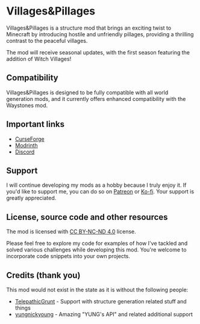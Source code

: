 # Villages&Pillages

Villages&Pillages is a structure mod that brings an exciting twist to Minecraft by introducing hostile and unfriendly pillages, providing a thrilling contrast to the peaceful villages.

The mod will receive seasonal updates, with the first season featuring the addition of Witch Villages!
## Compatibility

Villages&Pillages is designed to be fully compatible with all world generation mods, and it currently offers enhanced compatibility with the Waystones mod.

## Important links

- [CurseForge]
- [Modrinth]
- [Discord]

## Support

I will continue developing my mods as a hobby because I truly enjoy it. If you'd like to support me, you can do so on [Patreon] or [Ko-fi]. Your support is greatly appreciated.

## License, source code and other resources

The mod is licensed with [CC BY-NC-ND 4.0] license.

Please feel free to explore my code for examples of how I've tackled and solved various challenges while developing this mod. You're welcome to incorporate code snippets into your own projects.

## Credits (thank you)

This mod would not exist in the state as it is without the following people:

- [TelepathicGrunt] - Support with structure generation related stuff and things
- [yungnickyoung] - Amazing "YUNG's API" and related additional support

[report crash/bug, share your ideas or give some feedback]: https://github.com/Faboslav/villages-and-pillages/issues/new/choose

[CurseForge]: https://www.curseforge.com/minecraft/mc-mods/villages-and-pillages

[Modrinth]: https://modrinth.com/mod/villages-and-pillages

[Discord]: https://discord.com/invite/QGwFvvMQCn

[Patreon]: https://www.patreon.com/Faboslav

[Ko-fi]: https://ko-fi.com/faboslav

[CC BY-NC-ND 4.0]: https://github.com/Faboslav/villages-and-pillages/blob/master/LICENSE.txt

[TelepathicGrunt]: https://github.com/TelepathicGrunt

[yungnickyoung]: https://github.com/yungnickyoung